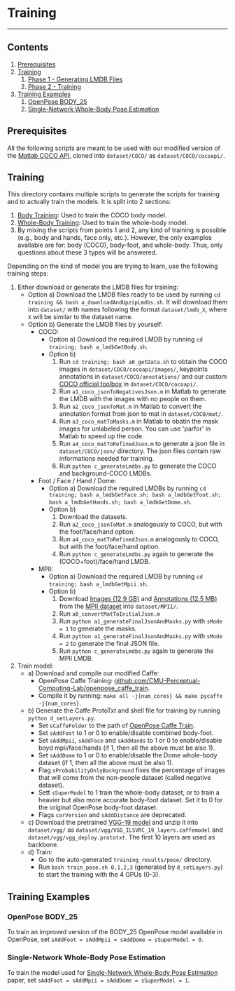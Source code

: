 # Training
----------------------------------------------------------------------------------------------------



## Contents
1. [Prerequisites](#prerequisites)
2. [Training](#training)
    1. [Phase 1 - Generating LMDB Files](#phase-1-generating-lmdb-files)
    2. [Phase 2 - Training](#phase-2-training)
3. [Training Examples](#training-examples)
    1. [OpenPose BODY_25](#openpose-body-25)
    2. [Single-Network Whole-Body Pose Estimation](#single-network-whole-body-pose-estimation)



## Prerequisites
All the following scripts are meant to be used with our modified version of the [Matlab COCO API](https://github.com/gineshidalgo99/cocoapi.git), cloned into `dataset/COCO/` as `dataset/COCO/cocoapi/`.



## Training
This directory contains multiple scripts to generate the scripts for training and to actually train the models. It is split into 2 sections:
1. [Body Training](#body-training): Used to train the COCO body model.
2. [Whole-Body Training](#whole-body-training): Used to train the whole-body model.
3. By mixing the scripts from points 1 and 2, any kind of training is possible (e.g., body and hands, face only, etc.). However, the only examples available are for: body (COCO), body-foot, and whole-body. Thus, only questions about these 3 types will be answered.

Depending on the kind of model you are trying to learn, use the following training steps:
1. Either download or generate the LMDB files for training:
    - Option a) Download the LMDB files ready to be used by running `cd training && bash a_downloadAndUpzipLmdbs.sh`. It will download them into `dataset/` with names following the format `dataset/lmdb_X`, where `X` will be similar to the dataset name.
    - Option b) Generate the LMDB files by yourself:
        - COCO:
            - Option a) Download the required LMDB by running `cd training; bash a_lmdbGetBody.sh`.
            - Option b)
                1. Run `cd training; bash a0_getData.sh` to obtain the COCO images in `dataset/COCO/cocoapi/images/`, keypoints annotations in `dataset/COCO/annotations/` and our custom [COCO official toolbox](https://github.com/gineshidalgo99/cocoapi) in `dataset/COCO/cocoapi/`.
                2. Run `a1_coco_jsonToNegativesJson.m` in Matlab to generate the LMDB with the images with no people on them.
                3. Run `a2_coco_jsonToMat.m` in Matlab to convert the annotation format from json to mat in `dataset/COCO/mat/`.
                4. Run `a3_coco_matToMasks.m` in Matlab to obatin the mask images for unlabeled person. You can use 'parfor' in Matlab to speed up the code.
                5. Run `a4_coco_matToRefinedJson.m` to generate a json file in `dataset/COCO/json/` directory. The json files contain raw informations needed for training.
                6. Run `python c_generateLmdbs.py` to generate the COCO and background-COCO LMDBs.
        - Foot / Face / Hand / Dome:
            - Option a) Download the required LMDBs by running `cd training; bash a_lmdbGetFace.sh; bash a_lmdbGetFoot.sh; bash a_lmdbGetHands.sh; bash a_lmdbGetDome.sh`.
            - Option b)
                1. Download the datasets.
                2. Run `a2_coco_jsonToMat.m` analogously to COCO, but with the foot/face/hand option.
                3. Run `a4_coco_matToRefinedJson.m` analogously to COCO, but with the foot/face/hand option.
                4. Run `python c_generateLmdbs.py` again to generate the (COCO+foot)/face/hand LMDB.
        - MPII:
            - Option a) Download the required LMDB by running `cd training; bash a_lmdbGetMpii.sh`.
            - Option b)
                1. Download [Images (12.9 GB)](https://datasets.d2.mpi-inf.mpg.de/andriluka14cvpr/mpii_human_pose_v1.tar.gz) and [Annotations (12.5 MB)](https://datasets.d2.mpi-inf.mpg.de/andriluka14cvpr/mpii_human_pose_v1_u12_2.zip) from the [MPII dataset](http://human-pose.mpi-inf.mpg.de/#download) into `dataset/MPII/`.
                2. Run `a0_convertMatToInitialJson.m`
                3. Run `python a1_generateFinalJsonAndMasks.py` with `sMode = 1` to generate the masks.
                4. Run `python a1_generateFinalJsonAndMasks.py` with `sMode = 2` to generate the final JSON file.
                5. Run `python c_generateLmdbs.py` again to generate the MPII LMDB.
2. Train model:
    - a) Download and compile our modified Caffe:
        - OpenPose Caffe Training: [github.com/CMU-Perceptual-Computing-Lab/openpose_caffe_train](https://github.com/CMU-Perceptual-Computing-Lab/openpose_caffe_train).
        - Compile it by running: `make all -j{num_cores} && make pycaffe -j{num_cores}`.
    - b) Generate the Caffe ProtoTxt and shell file for training by running `python d_setLayers.py`.
        - Set `sCaffeFolder` to the path of [OpenPose Caffe Train](https://github.com/CMU-Perceptual-Computing-Lab/openpose_caffe_train).
        - Set `sAddFoot` to 1 or 0 to enable/disable combined body-foot.
        - Set `sAddMpii`, `sAddFace` and `sAddHands` to 1 or 0 to enable/disable boyd mpii/face/hands (if 1, then all the above must be also 1).
        - Set `sAddDome` to 1 or 0 to enable/disable the Dome whole-body dataset (if 1, then all the above must be also 1).
        - Flag `sProbabilityOnlyBackground` fixes the percentage of images that will come from the non-people dataset (called negative dataset).
        - Sett `sSuperModel` to 1 train the whole-body dataset, or to train a heavier but also more accurate body-foot dataset. Set it to 0 for the original OpenPose body-foot dataset. 
        - Flags `carVersion` and `sAddDistance` are deprecated.
    - c) Download the pretrained [VGG-19 model](https://gist.github.com/ksimonyan/3785162f95cd2d5fee77) and unzip it into `dataset/vgg/` as `dataset/vgg/VGG_ILSVRC_19_layers.caffemodel` and `dataset/vgg/vgg_deploy.prototxt`. The first 10 layers are used as backbone.
    - d) Train:
        - Go to the auto-generated `training_results/pose/` directory.
        - Run `bash train_pose.sh 0,1,2,3` (generated by `d_setLayers.py`) to start the training with the 4 GPUs (0-3).



## Training Examples
### OpenPose BODY_25
To train an improved version of the BODY_25 OpenPose model available in OpenPose, set `sAddFoot = sAddMpii = sAddDome = sSuperModel = 0`.

### Single-Network Whole-Body Pose Estimation
To train the model used for [Single-Network Whole-Body Pose Estimation](../README.md#citation) paper, set `sAddFoot = sAddMpii = sAddDome = sSuperModel = 1`.
